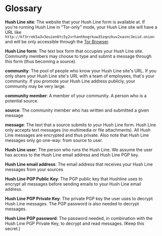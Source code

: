 # Glossary

**Hush Line site**: The website that your Hush Line form is available at. If you're running Hush Line in "Tor-only" mode, your Hush Line site will have a URL like `http://kf3rrek5a3v3euien6tc5y2vrhanhkogrkuw35zqnzkuv2xavnc3eiid.onion` and will be only accessible through the [Tor Browser](https://torproject.org/download).

**Hush Line form**: The text box form that occupies your Hush Line site. Community members may choose to type and submit a message through this form (thus becoming a source).

**community**: The pool of people who know your Hush Line site's URL. If you only share your Hush Line site's URL with a team of employees, that's your community. If you promote your Hush Line address publicly, your community may be very large.

**community member**: A member of your community. A person who is a potential source.

**source**: The community member who has written and submitted a given message

**message**: The text that a source submits to your Hush Line form. Hush Line only accepts text messages (no multimedia or file attachments). All Hush Line messages are encrypted and thus private. Also note that Hush Line messages only go one-way: from source to user.

**Hush Line user**: The person who runs the Hush Line. We assume the user has access to the Hush Line email address and Hush Line PGP key.

**Hush Line email address**: The email address that receives your Hush Line messages from your sources

**Hush Line PGP Public Key**: The PGP public key that Hushline uses to encrypt all messages before sending emails to your Hush Line email address. 

**Hush Line PGP Private Key**: The private PGP key the user uses to decrypt Hush Line messages. The PGP password is also needed to decrypt messages.

**Hush Line PGP password**: The password needed, in combination with the Hush Line PGP Private Key, to decrypt and read messages. (Keep this secret.)
